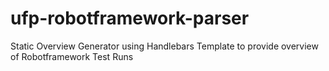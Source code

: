 # ufp-robotframework-parser
Static Overview Generator using Handlebars Template to provide overview of Robotframework Test Runs
